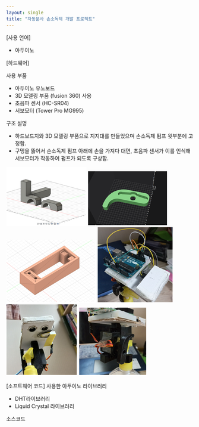 ```yaml
---
layout: single
title: "자동분사 손소독제 개발 프로젝트"
---
```


[사용 언어]
- 아두이노

[하드웨어]

사용 부품

- 아두이노 우노보드
- 3D 모델링 부품 (fusion 360) 사용
- 초음파 센서 (HC-SR04)
- 서보모터 (Tower Pro MG995)
  
구조 설명
- 하드보드지와 3D 모델링 부품으로 지지대를 만들었으며 손소독제 펌프 윗부분에 고정함.
- 구멍을 뚫어서 손소독제 펌프 아래에 손을 가져다 대면, 초음파 센서가 이를 인식해 서보모터가 작동하여 펌프가 되도록 구상함.

![image](/assets/images/auto_hand_seni1.png)
![image](/assets/images/auto_hand_seni2.png)
![image](/assets/images/auto_hand_seni3.png)
![image](/assets/images/auto_hand_seni4.png)
![image](/assets/images/auto_hand_seni5.png)
![image](/assets/images/auto_hand_seni6.png)
  
[소프트웨어 코드]
사용한 아두이노 라이브러리
- DHT라이브러리
- Liquid Crystal 라이브러리
  
소스코드

<script src="https://gist.github.com/minzero31/ac96980117f96b533d8d25c011ff0b08.js"></script>

